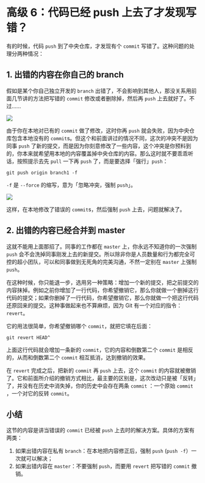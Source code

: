 # 高级 6：代码已经 push 上去了才发现写错？

有的时候，代码 `push` 到了中央仓库，才发现有个 `commit` 写错了。这种问题的处理分两种情况：

## 1\. 出错的内容在你自己的 branch

假如是某个你自己独立开发的 `branch` 出错了，不会影响到其他人，那没关系用前面几节讲的方法把写错的 `commit` 修改或者删除掉，然后再 `push` 上去就好了。不过……

![](https://user-gold-cdn.xitu.io/2017/11/22/15fe2638ac5c1dd0?w=676&h=162&f=jpeg&s=95234)

由于你在本地对已有的 `commit` 做了修改，这时你再 `push` 就会失败，因为中央仓库包含本地没有的 `commit`s。但这个和前面讲过的情况不同，这次的冲突不是因为同事 `push` 了新的提交，而是因为你刻意修改了一些内容，这个冲突是你预料到的，你本来就希望用本地的内容覆盖掉中央仓库的内容。那么这时就不要乖乖听话，按照提示去先 `pull` 一下再 `push` 了，而是要选择「强行」`push`：

```
git push origin branch1 -f
```

`-f` 是 `--force` 的缩写，意为「忽略冲突，强制 `push`」。

![](https://user-gold-cdn.xitu.io/2017/11/22/15fe2638ab7b7e6d?w=507&h=154&f=jpeg&s=74359)

这样，在本地修改了错误的 `commit`s，然后强制 `push` 上去，问题就解决了。

## 2\. 出错的内容已经合并到 master

这就不能用上面那招了。同事的工作都在 `master` 上，你永远不知道你的一次强制 `push` 会不会洗掉同事刚发上去的新提交。所以除非你是人员数量和行为都完全可控的超小团队，可以和同事做到无死角的完美沟通，不然一定别在 `master` 上强制 `push`。

在这种时候，你只能退一步，选用另一种策略：增加一个新的提交，把之前提交的内容抹掉。例如之前你增加了一行代码，你希望撤销它，那么你就做一个删掉这行代码的提交；如果你删掉了一行代码，你希望撤销它，那么你就做一个把这行代码还原回来的提交。这种事做起来也不算麻烦，因为 Git 有一个对应的指令：`revert`。

它的用法很简单，你希望撤销哪个 `commit`，就把它填在后面：

```
git revert HEAD^
```

上面这行代码就会增加一条新的 `commit`，它的内容和倒数第二个 `commit` 是相反的，从而和倒数第二个 `commit` 相互抵消，达到撤销的效果。

在 `revert` 完成之后，把新的 `commit` 再 `push` 上去，这个 `commit` 的内容就被撤销了。它和前面所介绍的撤销方式相比，最主要的区别是，这次改动只是被「反转」了，并没有在历史中消失掉，你的历史中会存在两条 `commit` ：一个原始 `commit` ，一个对它的反转 `commit`。

## 小结

这节的内容是讲当错误的 `commit` 已经被 `push` 上去时的解决方案。具体的方案有两类：

1.  如果出错内容在私有 `branch`：在本地把内容修正后，强制 `push` (`push -f`）一次就可以解决；
2.  如果出错内容在 `master`：不要强制 `push`，而要用 `revert` 把写错的 `commit` 撤销。